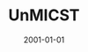 ---
# name of the software
title: UnMICST
# summary of the tool
description: |
    Universal Models for Identifying Cells and Segmenting Tissue

    Nuclei segmentation, especially for tissues, is a challenging and unsolved
    problem. Convolutional neural networks are particularly well-suited for this
    task: separating the foreground class (nuclei pixels) from the background
    class. UnMICST generates probability maps where the intensity at each pixel
    defines how confident the pixel has been correctly classified to the
    aforementioned classes. These maps can make downstream image binarization
    more accurate using tools such as s3segmenter.
    https://github.com/HMS-IDAC/S3segmenter. UnMICST currently uses the UNet
    architecture (Ronneberger et al., 2015) but Mask R-CNN and Pyramid Scene
    Parsing (PSP)Net are coming very soon!

# thumbnail image, can be a logo too
image: https://github.com/HMS-IDAC/UnMicst/blob/master/images/unmicstbannerv2.png?raw=true

# link to the publication
# maybe link to the entry on the publication page?
publication: https://www.biorxiv.org/content/10.1101/2021.04.02.438285v1
# link to github repo
source code: https://github.com/HMS-IDAC/unmicst
# link to micro-site
documentation: 

# for sorting purpose
date: 2001-01-01
---